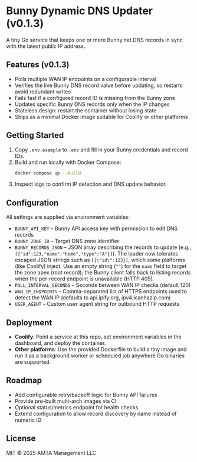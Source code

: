 # Bunny Dynamic DNS Updater (v0.1.3)

A tiny Go service that keeps one or more Bunny.net DNS records in sync with the latest public IP address.

## Features (v0.1.3)
- Polls multiple WAN IP endpoints on a configurable interval
- Verifies the live Bunny DNS record value before updating, so restarts avoid redundant writes
- Fails fast if a configured record ID is missing from the Bunny zone
- Updates specific Bunny DNS records only when the IP changes
- Stateless design: restart the container without losing state
- Ships as a minimal Docker image suitable for Coolify or other platforms

## Getting Started
1. Copy `.env.example` to `.env` and fill in your Bunny credentials and record IDs.
2. Build and run locally with Docker Compose:
   ```bash
   docker compose up --build
   ```
3. Inspect logs to confirm IP detection and DNS update behavior.

## Configuration
All settings are supplied via environment variables:

- `BUNNY_API_KEY` – Bunny API access key with permission to edit DNS records
- `BUNNY_ZONE_ID` – Target DNS zone identifier
- `BUNNY_RECORDS_JSON` – JSON array describing the records to update (e.g., `[{"id":123,"name":"home","type":"A"}]`). The loader now tolerates escaped JSON strings such as `[{\"id\":123}]`, which some platforms (like Coolify) inject. Use an empty string (`""`) for the `name` field to target the zone apex (root record); the Bunny client falls back to listing records when the per-record endpoint is unavailable (HTTP 405).
- `POLL_INTERVAL_SECONDS` – Seconds between WAN IP checks (default 120)
- `WAN_IP_ENDPOINTS` – Comma-separated list of HTTPS endpoints used to detect the WAN IP (defaults to api.ipify.org, ipv4.icanhazip.com)
- `USER_AGENT` – Custom user agent string for outbound HTTP requests

## Deployment
- **Coolify**: Point a service at this repo, set environment variables in the dashboard, and deploy the container.
- **Other platforms**: Use the provided Dockerfile to build a tiny image and run it as a background worker or scheduled job anywhere Go binaries are supported.

## Roadmap
- Add configurable retry/backoff logic for Bunny API failures
- Provide pre-built multi-arch images via CI
- Optional status/metrics endpoint for health checks
- Extend configuration to allow record discovery by name instead of numeric ID

## License
MIT © 2025 AMTA Management LLC
